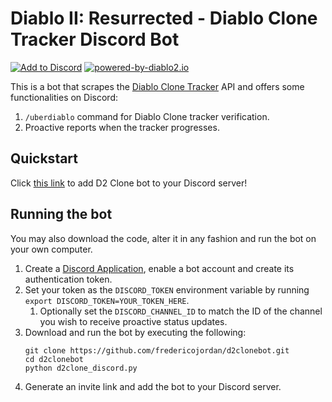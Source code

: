 # Diablo II: Resurrected - Diablo Clone Tracker Discord Bot

[![Add to Discord](https://img.shields.io/static/v1?label=&message=Add%20to%20Discord&color=7289da&logo=discord&labelColor=424549)](https://discord.com/api/oauth2/authorize?client_id=968258121803915264&permissions=3072&scope=bot)
[![powered-by-diablo2.io](https://img.shields.io/badge/powered%20by-diablo2.io-green)](https://diablo2.io/)

This is a bot that scrapes the [Diablo Clone Tracker](https://diablo2.io/dclonetracker.php) API and offers some functionalities on Discord:

1. `/uberdiablo` command for Diablo Clone tracker verification.
2. Proactive reports when the tracker progresses.

## Quickstart

Click [this link](https://discord.com/api/oauth2/authorize?client_id=968258121803915264&permissions=3072&scope=bot) to add D2 Clone bot to your Discord server!

## Running the bot

You may also download the code, alter it in any fashion and run the bot on your own computer.

1. Create a [Discord Application](https://discord.com/developers/applications), enable a bot account and create its authentication token.
2. Set your token as the `DISCORD_TOKEN` environment variable by running `export DISCORD_TOKEN=YOUR_TOKEN_HERE`.
   1. Optionally set the `DISCORD_CHANNEL_ID` to match the ID of the channel you wish to receive proactive status updates.
3. Download and run the bot by executing the following:
   ```shell
   git clone https://github.com/fredericojordan/d2clonebot.git
   cd d2clonebot
   python d2clone_discord.py
   ```
4. Generate an invite link and add the bot to your Discord server.
